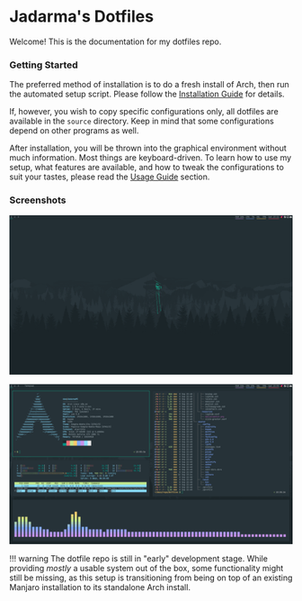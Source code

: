 # Jadarma's Dotfiles

Welcome! This is the documentation for my dotfiles repo.

### Getting Started

The preferred method of installation is to do a fresh install of Arch, then run the automated setup script.
Please follow the [Installation Guide](install/00_InstallationGuide) for details.

If, however, you wish to copy specific configurations only, all dotfiles are available in the `source` directory.
Keep in mind that some configurations depend on other programs as well.

After installation, you will be thrown into the graphical environment without much information.
Most things are keyboard-driven.
To learn how to use my setup, what features are available, and how to tweak the configurations to suit your tastes,
please read the [Usage Guide](features/UsageGuide) section.

### Screenshots

![Clean](img/clean.png)

![Busy](img/busy.png)

!!! warning
    The dotfile repo is still in "early" development stage.
    While providing _mostly_ a usable system out of the box, some functionality might still be missing, as this setup is
    transitioning from being on top of an existing Manjaro installation to its standalone Arch install.
